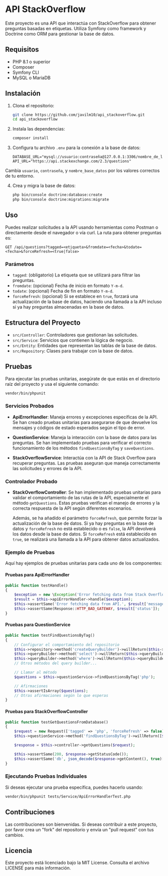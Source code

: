 # API StackOverflow

Este proyecto es una API que interactúa con StackOverflow para obtener preguntas basadas en etiquetas. Utiliza Symfony como framework y Doctrine como ORM para gestionar la base de datos.

## Requisitos

- PHP 8.1 o superior
- Composer
- Symfony CLI
- MySQL o MariaDB

## Instalación

1. Clona el repositorio:
   ```bash
   git clone https://github.com/javilm10/api_stackoverflow.git
   cd api_stackoverflow
   ```

2. Instala las dependencias:
   ```bash
   composer install
   ```

3. Configura tu archivo `.env` para la conexión a la base de datos:
   ```dotenv
   DATABASE_URL="mysql://usuario:contraseña@127.0.0.1:3306/nombre_de_la_base_de_datos"
   API_URL="https://api.stackexchange.com/2.3/questions"
   ```
Cambia `usuario`, `contraseña`, y `nombre_base_datos` por los valores correctos de tu entorno.


4. Crea y migra la base de datos:
   ```bash
   php bin/console doctrine:database:create
   php bin/console doctrine:migrations:migrate
   ```

## Uso

Puedes realizar solicitudes a la API usando herramientas como Postman o directamente desde el navegador o vía curl. La ruta para obtener preguntas es:

```
GET /api/questions?tagged=<etiqueta>&fromdate=<fecha>&todate=<fecha>&forceRefresh=<true|false>
```

### Parámetros

- `tagged`: (obligatorio) La etiqueta que se utilizará para filtrar las preguntas.
- `fromdate`: (opcional) Fecha de inicio en formato `Y-m-d`.
- `todate`: (opcional) Fecha de fin en formato `Y-m-d`.
- `forceRefresh`: (opcional) Si se establece en `true`, forzará una actualización de la base de datos, haciendo una llamada a la API incluso si ya hay preguntas almacenadas en la base de datos.

## Estructura del Proyecto

- `src/Controller`: Controladores que gestionan las solicitudes.
- `src/Service`: Servicios que contienen la lógica de negocio.
- `src/Entity`: Entidades que representan las tablas de la base de datos.
- `src/Repository`: Clases para trabajar con la base de datos.

## Pruebas

Para ejecutar las pruebas unitarias, asegúrate de que estás en el directorio raíz del proyecto y usa el siguiente comando:

```bash
vendor/bin/phpunit
```

### Servicios Probados

- **ApiErrorHandler**: Maneja errores y excepciones específicas de la API. Se han creado pruebas unitarias para asegurarse de que devuelve los mensajes y códigos de estado esperados según el tipo de error.
  
- **QuestionService**: Maneja la interacción con la base de datos para las preguntas. Se han implementado pruebas para verificar el correcto funcionamiento de los métodos `findQuestionsByTag` y `saveQuestions`.

- **StackOverflowService**: Interactúa con la API de Stack Overflow para recuperar preguntas. Las pruebas aseguran que maneja correctamente las solicitudes y errores de la API.

### Controlador Probado

- **StackOverflowController**: Se han implementado pruebas unitarias para validar el comportamiento de las rutas de la API, especialmente el método `getQuestions`. Estas pruebas verifican el manejo de errores y la correcta respuesta de la API según diferentes escenarios. 

  Además, se ha añadido el parámetro `forceRefresh`, que permite forzar la actualización de la base de datos. Si ya hay preguntas en la base de datos y `forceRefresh` no está establecido o es `false`, la API devolverá los datos desde la base de datos. Si `forceRefresh` está establecido en `true`, se realizará una llamada a la API para obtener datos actualizados.

### Ejemplo de Pruebas

Aquí hay ejemplos de pruebas unitarias para cada uno de los componentes:

#### Pruebas para ApiErrorHandler
```php
public function testHandle()
{
    $exception = new \Exception('Error fetching data from Stack Overflow API.');
    $result = $this->apiErrorHandler->handle($exception);
    $this->assertSame('Error fetching data from API.', $result['message']);
    $this->assertSame(Response::HTTP_BAD_GATEWAY, $result['status']);
}
```

#### Pruebas para QuestionService
```php
public function testFindQuestionsByTag()
{
    // Configurar el comportamiento del repositorio
    $this->repository->method('createQueryBuilder')->willReturn($this->queryBuilder);
    $this->queryBuilder->method('select')->willReturn($this->queryBuilder);
    $this->queryBuilder->method('where')->willReturn($this->queryBuilder);
    // Otros métodos del query builder...

    // Llamar al método
    $questions = $this->questionService->findQuestionsByTag('php');

    // Afirmaciones
    $this->assertIsArray($questions);
    // Otras afirmaciones según lo que esperas
}
```

#### Pruebas para StackOverflowController
```php
public function testGetQuestionsFromDatabase()
{
    $request = new Request(['tagged' => 'php', 'forceRefresh' => false]);
    $this->questionService->method('findQuestionsByTag')->willReturn([$this->mockQuestion]);

    $response = $this->controller->getQuestions($request);

    $this->assertSame(200, $response->getStatusCode());
    $this->assertSame('db', json_decode($response->getContent(), true)['source']);
}
```

### Ejecutando Pruebas Individuales

Si deseas ejecutar una prueba específica, puedes hacerlo usando:

```bash
vendor/bin/phpunit tests/Service/ApiErrorHandlerTest.php
```

## Contribuciones

Las contribuciones son bienvenidas. Si deseas contribuir a este proyecto, por favor crea un "fork" del repositorio y envía un "pull request" con tus cambios.

## Licencia

Este proyecto está licenciado bajo la MIT License. Consulta el archivo LICENSE para más información.

